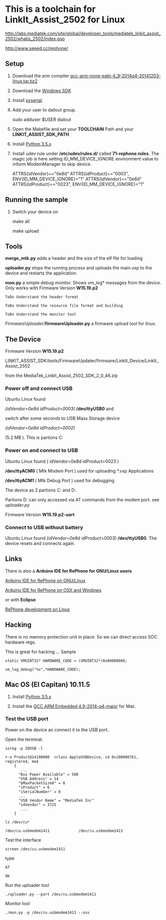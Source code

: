 # This is a toolchain for LinkIt_Assist_2502 for Linux



http://labs.mediatek.com/site/global/developer_tools/mediatek_linkit_assist_2502/whatis_2502/index.gsp

http://www.seeed.cc/rephone/


## Setup 

1. Download the arm compiler [gcc-arm-none-eabi-4_9-2014q4-20141203-linux.tar.bz2](https://launchpad.net/gcc-arm-embedded)

2. Download the [Windows SDK](http://labs.mediatek.com/site/global/developer_tools/mediatek_linkit_assist_2502/sdk_intro/index.gsp)

3. Install [pyserial](https://github.com/pyserial/pyserial).

4. Add your user to dailout group.

	sudo adduser $USER dialout

5. Open the Makefile and set your **TOOLCHAIN** Path and your **LINKIT_ASSIST_SDK_PATH**

7. Install [Python 3.5.x](https://www.python.org/)

8. Install  udev rule under **/etc/udev/rules.d/** called **71-rephone.rules**. The magic job is here setting ID_MM_DEVICE_IGNORE environment value to inform ModemManager to skip device.


	ATTRS{idVendor}=="0e8d" ATTRS{idProduct}=="0003", ENV{ID_MM_DEVICE_IGNORE}="1"
	ATTRS{idVendor}=="0e8d" ATTRS{idProduct}=="0023", ENV{ID_MM_DEVICE_IGNORE}="1"
	


## Running the sample

1. Switch your device on

	make all

	make upload

## Tools


**merge_mtk.py**	adds a header and the size of the elf file for loading


**uploader.py**	stops the running process and uploads the main.vxp to the device and restarts the application.

**mon.py**	a simple debug monitor. Shows vm_log* messages from the device. 
Only works with Firmware Version **W15.19.p2** 

	ToDo Understand the header format

	ToDo Understand the resource file format and building

	ToDo Understand the monitor tool

*FirmwareUploader*/**firmwareUploader.py**  a firmware upload tool for linux.


## The Device

Firmware Version **W15.19.p2** 

LINKIT_ASSIST_SDK/tools/FirmwareUpdater/firmware/LinkIt_Device/LinkIt_Assist_2502

from the MediaTek_LinkIt_Assist_2502_SDK_2_0_46.zip


### Power off and connect USB


Ubuntu Linux found

*(idVendor=0e8d  idProduct=0003)* **/dev/ttyUSB0** and

switch after some seconds to  USB Mass Storage device 

*(idVendor=0e8d  idProduct=0002)*

(5.2 MB ). This is partions C:

### Power on and connect to USB

Ubuntu Linux found  ( idVendor=0e8d  idProduct=0023 )


**/dev/ttyACM0**  ( Mtk Modem Port )  used for uploading *.vxp Applications

**/dev/ttyACM1**  ( Mtk Debug Port )  used for debugging 


The device as 2 partions C: and D:. 

Partions D: can only accessed via AT commands from the modem port. see *uploader.py*


Firmware Version **W15.19.p2-uart** 

### Connect to USB without battery

Ubuntu Linux found (idVendor=0e8d  idProduct=0003) **/dev/ttyUSB0**. 
The device resets and connects again.

## Links

There is also a **Arduino IDE for RePhone for GNU/Linux users**

[Arduino IDE for RePhone on GNU/Linux](https://github.com/robarago/ArduinoGNULinux4RePhone)

[Arduino IDE for RePhone on OSX and Windows](https://github.com/Seeed-Studio/Seeed_Platform)

or with **Eclipse**

[RePhone development on Linux](https://github.com/loboris/RePhone_on_Linux)


## Hacking

There is no memory protection unit in place. So we can direct access SOC hardware regs.

This is great for hacking ...
Sample

	static VMUINT32* HARDWARE_CODE = (VMUINT32*)0x80000008;
	
	vm_log_debug("%x",*HARDWARE_CODE);
	 

## Mac OS (El Capitan) 10.11.5

1. Install [Python 3.5.x](https://www.python.org/downloads/mac-osx/)

2. Install the [GCC ARM Embedded 4.9-2014-q4-major](https://launchpad.net/gcc-arm-embedded/4.9/4.9-2014-q4-major) for Mac.

### Test the USB port

Power on the device an connect it to the USB port.

Open the terminal.

	ioreg -p IOUSB -l
		
	+-o Product@14100000  <class AppleUSBDevice, id 0x1000007b1, registered, ma$
        {
           ...
          "Bus Power Available" = 500
          "USB Address" = 14
          "bMaxPacketSize0" = 8
          "iProduct" = 6
          "iSerialNumber" = 0
          ...
          "USB Vendor Name" = "MediaTek Inc"
          "idVendor" = 3725
           ...
        }

	ls /dev/cu* 
	
	/dev/cu.usbmodem1411             /dev/cu.usbmodem1413

Test the interface
	
	screen /dev/cu.usbmodem1411
type 

	AT
	
	OK

Run the uploader tool

	./uploader.py --port /dev/cu.usbmodem1411
	
Monitor tool

	./mon.py -p /dev/cu.usbmodem1413 --osx
